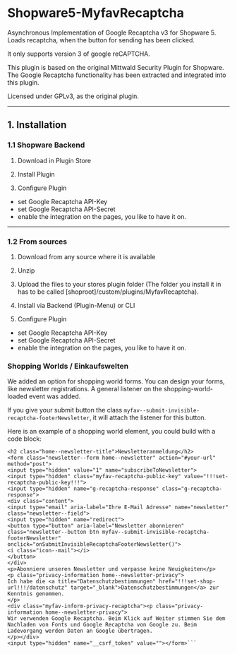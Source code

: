 # Shopware5-MyfavRecaptcha

Asynchronous Implementation of Google Recaptcha v3 for Shopware 5. Loads recaptcha, when the button for sending has been clicked.

It only supports version 3 of google reCAPTCHA.

This plugin is based on the original Mittwald Security Plugin for Shopware. The Google Recaptcha functionality has been extracted and integrated into this plugin.

Licensed under GPLv3, as the original plugin.

---

## 1. Installation

### 1.1 Shopware Backend

1. Download in Plugin Store

2. Install Plugin

3. Configure Plugin
  - set Google Recaptcha API-Key
  - set Google Recaptcha API-Secret
  - enable the integration on the pages, you like to have it on.

---

### 1.2 From sources

1. Download from any source where it is available

2. Unzip

3. Upload the files to your stores plugin folder (The folder you install it in has to be called [shoproot]/custom/plugins/MyfavRecaptcha).

4. Install via Backend (Plugin-Menu) or CLI

5. Configure Plugin
  - set Google Recaptcha API-Key
  - set Google Recaptcha API-Secret
  - enable the integration on the pages, you like to have it on.
  
### Shopping Worlds / Einkaufswelten

We added an option for shopping world forms.
You can design your forms, like newsletter registrations.
A general listener on the shopping-world-loaded event was added.

If you give your submit button the class `myfav--submit-invisible-recaptcha-footerNewsletter`, it will attach the listener for this button.

Here is an example of a shopping world element, you could build with a code block:

```
<h2 class="home--newsletter-title">Newsletteranmeldung</h2>
<form class="newsletter--form home--newsletter" action="#your-url" method="post">
<input type="hidden" value="1" name="subscribeToNewsletter">
<input type="hidden" class="myfav-recaptcha-public-key" value="!!!set-recaptcha-public-key!!!">
<input type="hidden" name="g-recaptcha-response" class="g-recaptcha-response">
<div class="content">
<input type="email" aria-label="Ihre E-Mail Adresse" name="newsletter" class="newsletter--field">
<input type="hidden" name="redirect">
<button type="button" aria-label="Newsletter abonnieren" class="newsletter--button btn myfav--submit-invisible-recaptcha-footerNewsletter" onclick="onSubmitInvisibleRecaptchaFooterNewsletter()">
<i class="icon--mail"></i>
</button>
</div>
<p>Abonniere unseren Newsletter und verpasse keine Neuigkeiten</p>
<p class="privacy-information home--newsletter-privacy">
Ich habe die <a title="Datenschutzbestimmungen" href="!!!set-shop-url!!!/datenschutz" target="_blank">Datenschutzbestimmungen</a> zur Kenntnis genommen.
</p>
<div class="myfav-inform-privacy-recaptcha"><p class="privacy-information home--newsletter-privacy">
Wir verwenden Google Recaptcha. Beim Klick auf Weiter stimmen Sie dem Nachladen von Fonts und Google Recaptcha von Google zu. Beim Ladevorgang werden Daten an Google übertragen.
</p></div>
<input type="hidden" name="__csrf_token" value=""></form>```

